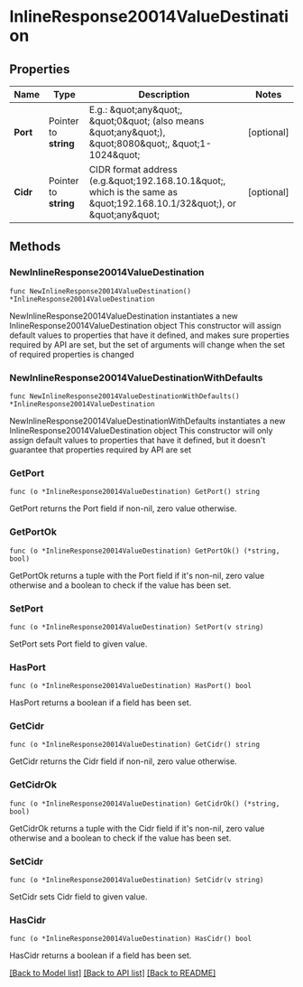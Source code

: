 # InlineResponse20014ValueDestination

## Properties

Name | Type | Description | Notes
------------ | ------------- | ------------- | -------------
**Port** | Pointer to **string** | E.g.: \&quot;any\&quot;, \&quot;0\&quot; (also means \&quot;any\&quot;), \&quot;8080\&quot;, \&quot;1-1024\&quot; | [optional] 
**Cidr** | Pointer to **string** | CIDR format address (e.g.\&quot;192.168.10.1\&quot;, which is the same as \&quot;192.168.10.1/32\&quot;), or \&quot;any\&quot; | [optional] 

## Methods

### NewInlineResponse20014ValueDestination

`func NewInlineResponse20014ValueDestination() *InlineResponse20014ValueDestination`

NewInlineResponse20014ValueDestination instantiates a new InlineResponse20014ValueDestination object
This constructor will assign default values to properties that have it defined,
and makes sure properties required by API are set, but the set of arguments
will change when the set of required properties is changed

### NewInlineResponse20014ValueDestinationWithDefaults

`func NewInlineResponse20014ValueDestinationWithDefaults() *InlineResponse20014ValueDestination`

NewInlineResponse20014ValueDestinationWithDefaults instantiates a new InlineResponse20014ValueDestination object
This constructor will only assign default values to properties that have it defined,
but it doesn't guarantee that properties required by API are set

### GetPort

`func (o *InlineResponse20014ValueDestination) GetPort() string`

GetPort returns the Port field if non-nil, zero value otherwise.

### GetPortOk

`func (o *InlineResponse20014ValueDestination) GetPortOk() (*string, bool)`

GetPortOk returns a tuple with the Port field if it's non-nil, zero value otherwise
and a boolean to check if the value has been set.

### SetPort

`func (o *InlineResponse20014ValueDestination) SetPort(v string)`

SetPort sets Port field to given value.

### HasPort

`func (o *InlineResponse20014ValueDestination) HasPort() bool`

HasPort returns a boolean if a field has been set.

### GetCidr

`func (o *InlineResponse20014ValueDestination) GetCidr() string`

GetCidr returns the Cidr field if non-nil, zero value otherwise.

### GetCidrOk

`func (o *InlineResponse20014ValueDestination) GetCidrOk() (*string, bool)`

GetCidrOk returns a tuple with the Cidr field if it's non-nil, zero value otherwise
and a boolean to check if the value has been set.

### SetCidr

`func (o *InlineResponse20014ValueDestination) SetCidr(v string)`

SetCidr sets Cidr field to given value.

### HasCidr

`func (o *InlineResponse20014ValueDestination) HasCidr() bool`

HasCidr returns a boolean if a field has been set.


[[Back to Model list]](../README.md#documentation-for-models) [[Back to API list]](../README.md#documentation-for-api-endpoints) [[Back to README]](../README.md)


